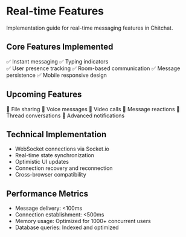 ﻿# Real-time Features

Implementation guide for real-time messaging features in Chitchat.

## Core Features Implemented
✅ Instant messaging
✅ Typing indicators  
✅ User presence tracking
✅ Room-based communication
✅ Message persistence
✅ Mobile responsive design

## Upcoming Features
🔄 File sharing
🔄 Voice messages
🔄 Video calls
🔄 Message reactions
🔄 Thread conversations
🔄 Advanced notifications

## Technical Implementation
- WebSocket connections via Socket.io
- Real-time state synchronization
- Optimistic UI updates
- Connection recovery and reconnection
- Cross-browser compatibility

## Performance Metrics
- Message delivery: <100ms
- Connection establishment: <500ms
- Memory usage: Optimized for 1000+ concurrent users
- Database queries: Indexed and optimized
